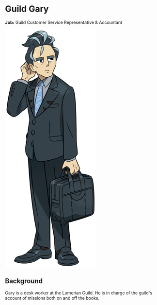 # Guild Gary

**Job:** Guild Customer Service Representative & Accountant

![Gary](Scarlet_Violet_Larry.png)

## Background

Gary is a desk worker at the Lumerian Guild. He is in charge of the guild's account of missions both on and off the books. 